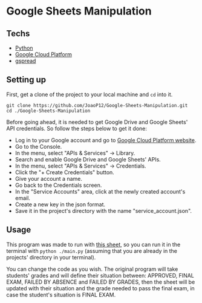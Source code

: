# Google Sheets Manipulation

## Techs
- [Python](https://www.python.org/)
- [Google Cloud Platform](https://cloud.google.com/)
- [gspread](https://docs.gspread.org/en/v3.7.0/)

## Setting up

First, get a clone of the project to your local machine and `cd` into it.

```
git clone https://github.com/JoaoP12/Google-Sheets-Manipulation.git
cd ./Google-Sheets-Manipulation
```

Before going ahead, it is needed to get Google Drive and Google Sheets' API credentials. So follow the steps below to get it done:
- Log in to your Google account and go to [Google Cloud Platform website](https://cloud.google.com/).
- Go to the Console.
- In the menu, select "APIs & Services" -> Library.
- Search and enable Google Drive and Google Sheets' APIs.
- In the menu, select "APIs & Services" -> Credentials.
- Click the "+ Create Credentials" button.
- Give your account a name.
- Go back to the Credentials screen.
- In the "Service Accounts" area, click at the newly created account's email.
- Create a new key in the json format.
- Save it in the project's directory with the name "service_account.json".

## Usage
This program was made to run with [this sheet](https://docs.google.com/spreadsheets/d/18PYR23BS3XzmLdQCOPGwJPOPmk5AcNSLIyMMEZbB1RA/), so you can run it in the terminal with ```python ./main.py``` (assuming that you are already in the projects' directory in your terminal).

You can change the code as you wish. The original program will take students' grades and will define their situation between: APPROVED, FINAL EXAM, FAILED BY ABSENCE and FAILED BY GRADES, then the sheet will be updated with their situation and the grade needed to pass the final exam, in case the student's situation is FINAL EXAM.